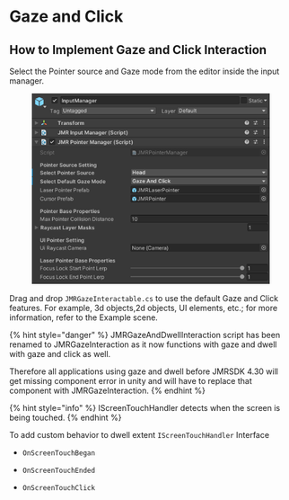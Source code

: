 # Gaze and Click

## How to Implement Gaze and Click Interaction&#x20;

Select the Pointer source and Gaze mode from the editor inside the input manager.

<figure><img src="../../.gitbook/assets/image (26).png" alt=""><figcaption></figcaption></figure>

Drag and drop `JMRGazeInteractable.cs` to use the default Gaze and Click features. For example, 3d objects,2d objects, UI elements, etc.; for more information, refer to the Example scene.

{% hint style="danger" %}
JMRGazeAndDwellInteraction script has been renamed to JMRGazeInteraction as it now functions with gaze and dwell with gaze and click as well.

Therefore all applications using gaze and dwell before JMRSDK 4.30 will get missing component error in unity and will have to replace that component with JMRGazeInteraction.
{% endhint %}

{% hint style="info" %}
IScreenTouchHandler detects when the screen is being touched.
{% endhint %}

To add custom behavior to dwell extent `IScreenTouchHandler` Interface

* ```
  OnScreenTouchBegan
  ```
* ```
  OnScreenTouchEnded
  ```
* ```
  OnScreenTouchClick
  ```
